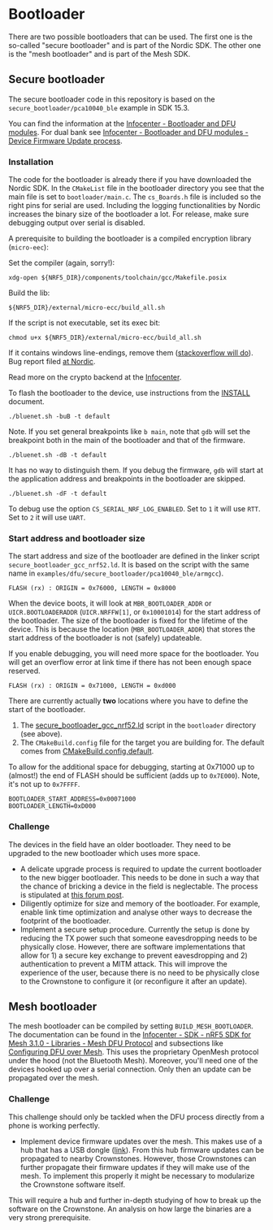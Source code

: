# Bootloader

There are two possible bootloaders that can be used. The first one is the so-called "secure bootloader" and is part of the Nordic SDK. The other one is the "mesh bootloader" and is part of the Mesh SDK.

## Secure bootloader

The secure bootloader code in this repository is based on the `secure_bootloader/pca10040_ble` example in SDK 15.3.

You can find the information at the [Infocenter - Bootloader and DFU modules](https://infocenter.nordicsemi.com/index.jsp?topic=%2Fcom.nordic.infocenter.sdk5.v15.3.0%2Flib_bootloader.html). For dual bank see [Infocenter - Bootloader and DFU modules - Device Firmware Update process](https://infocenter.nordicsemi.com/index.jsp?topic=%2Fcom.nordic.infocenter.sdk5.v15.3.0%2Flib_bootloader_dfu_banks.html).

### Installation

The code for the bootloader is already there if you have downloaded the Nordic SDK. In the `CMakeList` file in the bootloader directory you see that the main file is set to `bootloader/main.c`. The `cs_Boards.h` file is included so the right pins for serial are used. Including the logging functionalities by Nordic increases the binary size of the bootloader a lot. For release, make sure debugging output over serial is disabled.

A prerequisite to building the bootloader is a compiled encryption library (`micro-eec`):

Set the compiler (again, sorry!):

    xdg-open ${NRF5_DIR}/components/toolchain/gcc/Makefile.posix

Build the lib:

    ${NRF5_DIR}/external/micro-ecc/build_all.sh

If the script is not executable, set its exec bit:

    chmod u+x ${NRF5_DIR}/external/micro-ecc/build_all.sh

If it contains windows line-endings, remove them ([stackoverflow will do](https://stackoverflow.com/questions/11680815/removing-windows-newlines-on-linux-sed-vs-awk)). Bug report filed [at Nordic](https://devzone.nordicsemi.com/f/nordic-q-a/47429/bug-windows-line-ending-characters).

Read more on the crypto backend at the [Infocenter](https://infocenter.nordicsemi.com/topic/com.nordic.infocenter.sdk5.v15.3.0/lib_crypto_backend_micro_ecc.html). 

To flash the bootloader to the device, use instructions from the [INSTALL](https://github.com/crownstone/bluenet/blob/master/docs/INSTALL.md) document.

    ./bluenet.sh -buB -t default

Note. If you set general breakpoints like `b main`, note that `gdb` will set the breakpoint both in the main of the bootloader and that of the firmware.

    ./bluenet.sh -dB -t default

It has no way to distinguish them. If you debug the firmware, `gdb` will start at the application address and breakpoints in the bootloader are skipped.

    ./bluenet.sh -dF -t default

To debug use the option `CS_SERIAL_NRF_LOG_ENABLED`. Set to `1` it will use `RTT`. Set to `2` it will use `UART`.

### Start address and bootloader size

The start address and size of the bootloader are defined in the linker script `secure_bootloader_gcc_nrf52.ld`. It is based on the script with the same name in `examples/dfu/secure_bootloader/pca10040_ble/armgcc`).

```
FLASH (rx) : ORIGIN = 0x76000, LENGTH = 0x8000
```

When the device boots, it will look at `MBR_BOOTLOADER_ADDR` or `UICR.BOOTLOADERADDR` (`UICR.NRFFW[1]`, or `0x10001014`) for the start address of the bootloader. The size of the bootloader is fixed for the lifetime of the device. This is because the location (`MBR_BOOTLOADER_ADDR`) that stores the start address of the bootloader is not (safely) updateable.

If you enable debugging, you will need more space for the bootloader. You will get an overflow error at link time if there has not been enough space reserved.

```
FLASH (rx) : ORIGIN = 0x71000, LENGTH = 0xd000
```

There are currently actually **two** locations where you have to define the start of the bootloader.

1. The [secure_bootloader_gcc_nrf52.ld](https://github.com/crownstone/bluenet/blob/master/bootloader/secure_bootloader_gcc_nrf52.ld) script in the `bootloader` directory (see above).
2. The `CMakeBuild.config` file for the target you are building for. The default comes from [CMakeBuild.config.default](https://github.com/crownstone/bluenet/blob/master/conf/cmake/CMakeBuild.config.default).

To allow for the additional space for debugging, starting at 0x71000 up to (almost!) the end of FLASH should be sufficient (adds up to `0x7E000`). Note, it's not up to `0x7FFFF`.

```
BOOTLOADER_START_ADDRESS=0x00071000
BOOTLOADER_LENGTH=0xD000
```

### Challenge

The devices in the field have an older bootloader. They need to be upgraded to the new bootloader which uses more space.

* A delicate upgrade process is required to update the current bootloader to the new bigger bootloader. This needs to be done in such a way that the chance of bricking a device in the field is neglectable. The process is stipulated at [this forum post](https://devzone.nordicsemi.com/f/nordic-q-a/18199/dfu---updating-from-legacy-sdk-v11-0-0-bootloader-to-secure-sdk-v12-x-0-bootloader).
* Diligently optimize for size and memory of the bootloader. For example, enable link time optimization and analyse other ways to decrease the footprint of the bootloader.
* Implement a secure setup procedure. Currently the setup is done by reducing the TX power such that someone eavesdropping needs to be physically close. However, there are software implementations that allow for 1) a secure key exchange to prevent eavesdropping and 2) authentication to prevent a MITM attack. This will improve the experience of the user, because there is no need to be physically close to the Crownstone to configure it (or reconfigure it after an update).

## Mesh bootloader

The mesh bootloader can be compiled by setting `BUILD_MESH_BOOTLOADER`. The documentation can be found in the [Infocenter - SDK - nRF5 SDK for Mesh 3.1.0 - Libraries - Mesh DFU Protocol](https://infocenter.nordicsemi.com/topic/com.nordic.infocenter.meshsdk.v3.1.0/md_doc_libraries_dfu_dfu_protocol.html) and subsections like [Configuring DFU over Mesh](https://infocenter.nordicsemi.com/topic/com.nordic.infocenter.meshsdk.v3.1.0/md_doc_libraries_dfu_dfu_quick_start.html). This uses the proprietary OpenMesh protocol under the hood (not the Bluetooth Mesh). Moreover, you'll need one of the devices hooked up over a serial connection. Only then an update can be propagated over the mesh.

### Challenge

This challenge should only be tackled when the DFU process directly from a phone is working perfectly.

* Implement device firmware updates over the mesh. This makes use of a hub that has a USB dongle ([link](https://shop.crownstone.rocks/products/crownstone-usb-dongle)). From this hub firmware updates can be propagated to nearby Crownstones. However, those Crownstones can further propagate their firmware updates if they will make use of the mesh. To implement this properly it might be necessary to modularize the Crownstone software itself.

This will require a hub and further in-depth studying of how to break up the software on the Crownstone. An analysis on how large the binaries are a very strong prerequisite.
